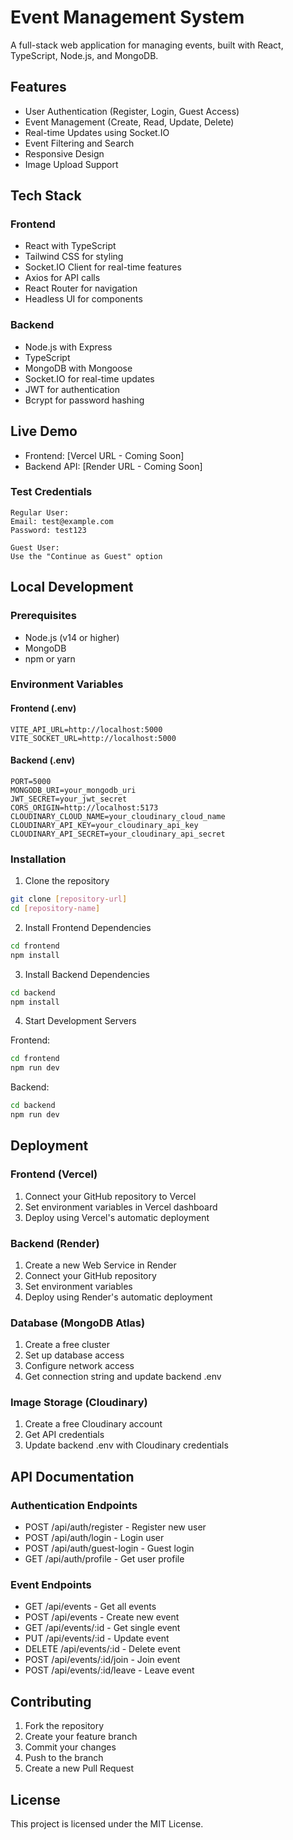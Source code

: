 # Event Management System

A full-stack web application for managing events, built with React, TypeScript, Node.js, and MongoDB.

## Features

- User Authentication (Register, Login, Guest Access)
- Event Management (Create, Read, Update, Delete)
- Real-time Updates using Socket.IO
- Event Filtering and Search
- Responsive Design
- Image Upload Support

## Tech Stack

### Frontend
- React with TypeScript
- Tailwind CSS for styling
- Socket.IO Client for real-time features
- Axios for API calls
- React Router for navigation
- Headless UI for components

### Backend
- Node.js with Express
- TypeScript
- MongoDB with Mongoose
- Socket.IO for real-time updates
- JWT for authentication
- Bcrypt for password hashing

## Live Demo

- Frontend: [Vercel URL - Coming Soon]
- Backend API: [Render URL - Coming Soon]

### Test Credentials
```
Regular User:
Email: test@example.com
Password: test123

Guest User:
Use the "Continue as Guest" option
```

## Local Development

### Prerequisites
- Node.js (v14 or higher)
- MongoDB
- npm or yarn

### Environment Variables

#### Frontend (.env)
```
VITE_API_URL=http://localhost:5000
VITE_SOCKET_URL=http://localhost:5000
```

#### Backend (.env)
```
PORT=5000
MONGODB_URI=your_mongodb_uri
JWT_SECRET=your_jwt_secret
CORS_ORIGIN=http://localhost:5173
CLOUDINARY_CLOUD_NAME=your_cloudinary_cloud_name
CLOUDINARY_API_KEY=your_cloudinary_api_key
CLOUDINARY_API_SECRET=your_cloudinary_api_secret
```

### Installation

1. Clone the repository
```bash
git clone [repository-url]
cd [repository-name]
```

2. Install Frontend Dependencies
```bash
cd frontend
npm install
```

3. Install Backend Dependencies
```bash
cd backend
npm install
```

4. Start Development Servers

Frontend:
```bash
cd frontend
npm run dev
```

Backend:
```bash
cd backend
npm run dev
```

## Deployment

### Frontend (Vercel)
1. Connect your GitHub repository to Vercel
2. Set environment variables in Vercel dashboard
3. Deploy using Vercel's automatic deployment

### Backend (Render)
1. Create a new Web Service in Render
2. Connect your GitHub repository
3. Set environment variables
4. Deploy using Render's automatic deployment

### Database (MongoDB Atlas)
1. Create a free cluster
2. Set up database access
3. Configure network access
4. Get connection string and update backend .env

### Image Storage (Cloudinary)
1. Create a free Cloudinary account
2. Get API credentials
3. Update backend .env with Cloudinary credentials

## API Documentation

### Authentication Endpoints
- POST /api/auth/register - Register new user
- POST /api/auth/login - Login user
- POST /api/auth/guest-login - Guest login
- GET /api/auth/profile - Get user profile

### Event Endpoints
- GET /api/events - Get all events
- POST /api/events - Create new event
- GET /api/events/:id - Get single event
- PUT /api/events/:id - Update event
- DELETE /api/events/:id - Delete event
- POST /api/events/:id/join - Join event
- POST /api/events/:id/leave - Leave event

## Contributing

1. Fork the repository
2. Create your feature branch
3. Commit your changes
4. Push to the branch
5. Create a new Pull Request

## License

This project is licensed under the MIT License. 